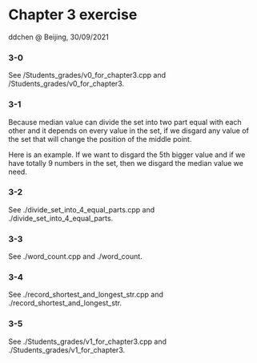 # Chapter 3 exercise

ddchen @ Beijing, 30/09/2021

### 3-0

See /Students_grades/v0_for_chapter3.cpp and /Students_grades/v0_for_chapter3.

### 3-1

Because median value can divide the set into two part equal with each other and it depends on every value in the set, if we disgard any value of the set that will change the position of the middle point. 

Here is an example. If we want to disgard the 5th bigger value and if we have totally 9 numbers in the set, then we disgard the median value we need. 

### 3-2

See ./divide_set_into_4_equal_parts.cpp and ./divide_set_into_4_equal_parts.

### 3-3

See ./word_count.cpp and ./word_count.

### 3-4

See ./record_shortest_and_longest_str.cpp and  ./record_shortest_and_longest_str.

### 3-5

See ./Students_grades/v1_for_chapter3.cpp and ./Students_grades/v1_for_chapter3.

